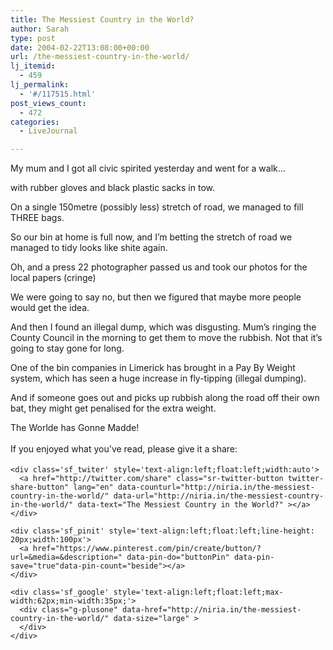```yaml
---
title: The Messiest Country in the World?
author: Sarah
type: post
date: 2004-02-22T13:08:00+00:00
url: /the-messiest-country-in-the-world/
lj_itemid:
  - 459
lj_permalink:
  - '#/117515.html'
post_views_count:
  - 472
categories:
  - LiveJournal

---
```

<div id="fb-root">
</div>

My mum and I got all civic spirited yesterday and went for a walk&#8230;
  
with rubber gloves and black plastic sacks in tow.
  
On a single 150metre (possibly less) stretch of road, we managed to fill THREE bags.
  
So our bin at home is full now, and I&#8217;m betting the stretch of road we managed to tidy looks like shite again.

Oh, and a press 22 photographer passed us and took our photos for the local papers (cringe)
  
We were going to say no, but then we figured that maybe more people would get the idea.

And then I found an illegal dump, which was disgusting. Mum&#8217;s ringing the County Council in the morning to get them to move the rubbish. Not that it&#8217;s going to stay gone for long.

One of the bin companies in Limerick has brought in a Pay By Weight system, which has seen a huge increase in fly-tipping (illegal dumping).

And if someone goes out and picks up rubbish along the road off their own bat, they might get penalised for the extra weight.

The Worlde has Gonne Madde!

<div class='sfsi_Sicons' style='width: 100%; display: inline-block; vertical-align: middle; text-align:left'>
  <div style='margin:0px 8px 0px 0px; line-height: 24px'>
    <span>If you enjoyed what you've read, please give it a share:</span>
  </div>
  
  <div class='sfsi_socialwpr'>
    <div class='sf_fb' style='text-align:left;width:125px'>
      <div class="fb-like" href="http://niria.in/the-messiest-country-in-the-world/" width="180" send="false" showfaces="false"  action="like" data-share="true"data-layout="button_count" >
      </div>
    </div>
    
    <div class='sf_twiter' style='text-align:left;float:left;width:auto'>
      <a href="http://twitter.com/share" class="sr-twitter-button twitter-share-button" lang="en" data-counturl="http://niria.in/the-messiest-country-in-the-world/" data-url="http://niria.in/the-messiest-country-in-the-world/" data-text="The Messiest Country in the World?" ></a>
    </div>
    
    <div class='sf_pinit' style='text-align:left;float:left;line-height: 20px;width:100px'>
      <a href="https://www.pinterest.com/pin/create/button/?url=&media=&description=" data-pin-do="buttonPin" data-pin-save="true"data-pin-count="beside"></a>
    </div>
    
    <div class='sf_google' style='text-align:left;float:left;max-width:62px;min-width:35px;'>
      <div class="g-plusone" data-href="http://niria.in/the-messiest-country-in-the-world/" data-size="large" >
      </div>
    </div>
  </div>
</div>